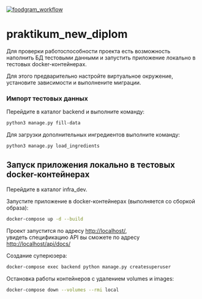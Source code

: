 [![foodgram_workflow](https://github.com/uprofound/foodgram-project-react/actions/workflows/foodgram_workflow.yml/badge.svg)](https://github.com/uprofound/foodgram-project-react/actions/workflows/foodgram_workflow.yml)

# praktikum_new_diplom

Для проверки работоспособности проекта есть возможность наполнить БД тестовыми данными и запустить приложение локально в тестовых docker-контейнерах.  

Для этого предварительно настройте виртуальное окружение, установите зависимости и выполнените миграции.

### Импорт тестовых данных

Перейдите в каталог backend и выполните команду:

```bash
python3 manage.py fill-data
```

Для загрузки дополнительных ингредиентов выполните команду:

```bash
python3 manage.py load_ingredients
```

## Запуск приложения локально в тестовых docker-контейнерах

Перейдите в каталог infra_dev.  

Запустите приложение в docker-контейнерах (выполняется со сборкой образа):

```bash
docker-compose up -d --build
```

Проект запустится по адресу <http://localhost/>,  
увидеть спецификацию API вы сможете по адресу <http://localhost/api/docs/>  

Создание суперюзера:
```bash
docker-compose exec backend python manage.py createsuperuser
```

Остановка работы контейнеров с удалением volumes и images:
```bash
docker-compose down --volumes --rmi local
```
